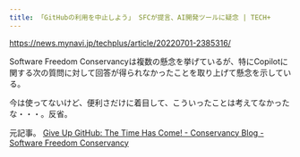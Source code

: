 ```yaml
---
title: 「GitHubの利用を中止しよう」 SFCが提言、AI開発ツールに疑念 | TECH+
---
```


https://news.mynavi.jp/techplus/article/20220701-2385316/

Software Freedom Conservancyは複数の懸念を挙げているが、特にCopilotに関する次の質問に対して回答が得られなかったことを取り上げて懸念を示している。

今は使ってないけど、便利さだけに着目して、こういったことは考えてなかったな・・・。反省。

元記事。
[Give Up GitHub: The Time Has Come! - Conservancy Blog - Software Freedom Conservancy](https://sfconservancy.org/blog/2022/jun/30/give-up-github-launch/)
